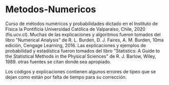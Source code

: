 # Metodos-Numericos

Curso de métodos numéricos y probabilidades dictado en el Instituto de Física la Pontificia Universidad Católica de Valparaíso, Chile, 2020 (fis.ucv.cl). Muchas de las explicaciones y algoritmos fueron tomados del libro "Numerical Analysis" de R. L. Burden, D. J. Faires, A. M. Burden, 10ma edición, Cengage Learning, 2016. Las explicaciones y ejemplos de probabilidad y estadística fueron tomados del libro "Statistics: A Guide to the Statistical Methods in the Physical Sciences" de R. J. Barlow, Wiley, 1989. otras fuentes se citan donde sea apropiado.

Los códigos y explicaciones contienen algunos errores de tipeo que se dejan como están por falta de tiempo para su corrección.
